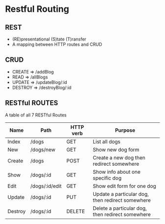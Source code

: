 # Restful Routing

## REST
* (RE)presentational (S)tate (T)ransfer
* A mapping between HTTP routes and CRUD

## CRUD
* CREATE  =>  /addBlog
* READ    =>  /allBlogs
* UPDATE  =>  /updateBlog/:id
* DESTROY =>  /destroyBlog/:id

## RESTful ROUTES
A table of all 7 RESTful Routes

|Name    |Path           |HTTP verb  |Purpose                                          |
|--------|---------------|-----------|-------------------------------------------------|
|Index   |/dogs          |GET        |List all dogs                                    |
|New     |/dogs/new      |GET        |Show new dog form                                |
|Create  |/dogs          |POST       |Create a new dog then redirect somewhere         |
|Show    |/dogs/:id      |GET        |Show info about one specific dog                 |
|Edit    |/dogs/:id/edit |GET        |Show edit form for one dog                       |
|Update  |/dogs/:id      |PUT        |Update a particular dog, then redirect somewhere |
|Destroy |/dogs/:id      |DELETE     |Delete a particular dog, then redirect somewhere |
